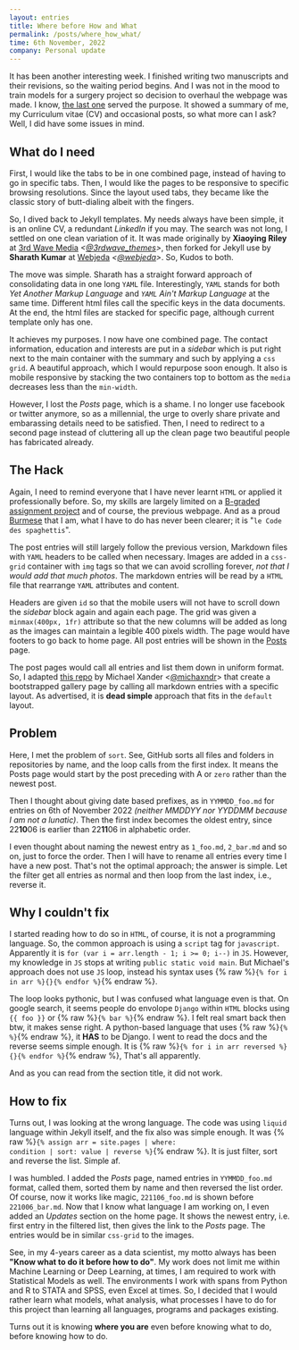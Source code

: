 ```yaml
---
layout: entries
title: Where before How and What
permalink: /posts/where_how_what/
time: 6th November, 2022
company: Personal update
---
```


It has been another interesting week. I finished writing two manuscripts and their revisions, so the waiting period begins. And I was not in the mood to train models for a surgery project so decision to overhaul the webpage was made. I know, [the last one](/posts/learning_html#head) served the purpose. It showed a summary of me, my Curriculum vitae (CV) and occasional posts, so what more can I ask? Well, I did have some issues in mind. 


## What do I need

First, I would like the tabs to be in one combined page, instead of having to go in specific tabs. Then, I would like the pages to be responsive to specific browsing resolutions. Since the layout used tabs, they became like the classic story of butt-dialing albeit with the fingers.

So, I dived back to Jekyll templates. My needs always have been simple, it is an online CV, a redundant *LinkedIn* if you may. The search was not long, I settled on one clean variation of it. It was made originally by **Xiaoying Riley** at [3rd Wave Media](http://themes.3rdwavemedia.com/) *<[@3rdwave_themes](https://twitter.com/3rdwave_themes "3rd Wave Media | Twitter")>*, then forked for Jekyll use by **Sharath Kumar** at [Webjeda](https://webjeda.com) *<[@webjeda](https://twitter.com/webjeda "Webjeda| Twitter")>*. So, Kudos to both.

The move was simple. Sharath has a straight forward approach of consolidating data in one long `YAML` file. Interestingly, `YAML` stands for both *Yet Another Markup Language* and *`YAML` Ain't Markup Language* at the same time. Different html files call the specific keys in the data documents. At the end, the html files are stacked for specific page, although current template only has one.

It achieves my purposes. I now have one combined page. The contact information, education and interests are put in a *sidebar* which is put right next to the main container with the summary and such by applying a `css grid`. A beautiful approach, which I would repurpose soon enough. It also is mobile responsive by stacking the two containers top to bottom as the `media` decreases less than the `min-width`. 

However, I lost the *Posts* page, which is a shame. I no longer use facebook or twitter anymore, so as a millennial, the urge to overly share private and embarassing details need to be satisfied. Then, I need to redirect to a second page instead of cluttering all up the clean page two beautiful people has fabricated already.

## The Hack

Again, I need to remind everyone that I have never learnt `HTML` or applied it professionally before. So, my skills are largely limited on a [B-graded assignment project](https://github.com/finerbrighterlighter/AQ10_questionnaire "AQ10 Questionnaire | GitHub") and of course, the previous webpage. And as a proud [Burmese](https://www.youtube.com/watch?v=o-i89wHCPlE "Why Myanmar is a nation of hackers | TEDxInyaLake") that I am, what I have to do has never been clearer; it is "`le Code des spaghettis`".

The post entries will still largely follow the previous version, Markdown files with `YAML` headers to be called when necessary. Images are added in a `css-grid` container with `img` tags so that we can avoid scrolling forever, *not that I would add that much photos*. The markdown entries will be read by a `HTML` file that rearrange `YAML` attributes and content. 

Headers are given `id` so that the mobile users will not have to scroll down the *sidebar* block again and again each page. The grid was given a `minmax(400px, 1fr)` attribute so that the new columns will be added as long as the images can maintain a legible 400 pixels width. The page would have footers to go back to home page. All post entries will be shown in the [Posts](/posts#head) page. 

The post pages would call all entries and list them down in uniform format. So, I adapted [this repo](https://github.com/michaelx/jekyll-photos "jekyll-photos | GitHub") by Michael Xander  <[@michaxndr](https://twitter.com/michaxndr)> that create a bootstrapped gallery page by calling all markdown entries with a specific layout. As advertised, it is **dead simple** approach that fits in the `default` layout.

## Problem

Here, I met the problem of `sort`. See, GitHub sorts all files and folders in repositories by name, and the loop calls from the first index. It means the Posts page would start by the post preceding with A or `zero` rather than the newest post.

Then I thought about giving date based prefixes, as in `YYMMDD_foo.md` for entries on 6th of November 2022 *(neither MMDDYY nor YYDDMM because I am not a lunatic)*. Then the first index becomes the oldest entry, since 22**10**06 is earlier than 22**11**06  in alphabetic order. 

I even thought about naming the newest entry as `1_foo.md`, `2_bar.md` and so on, just to force the order. Then I will have to rename all entries every time I have a new post. That's not the optimal approach; the answer is simple. Let the filter get all entries as normal and then loop from the last index, i.e., reverse it.

## Why I couldn't fix 

I started reading how to do so in `HTML`, of course, it is not a programming language. So, the common approach is using a `script` tag for `javascript`. Apparently it is <code>for  (var  i  =  arr.length  -  1;  i  >=  0;  i--)</code> in `JS`. However, my knowledge in `JS` stops at writing `public static void main`. But Michael's approach does not use `JS` loop, instead his syntax uses  {% raw %}<code>{% for i in arr %}{}{% endfor %}</code>{% endraw %}. 

The loop looks pythonic, but I was confused what language even is that. On google search, it seems people do envolope `Django` within `HTML` blocks using  `{{ foo }}` or {% raw %}`{% bar %}`{% endraw %}. I felt real smart back then btw, it makes sense right. A python-based language that uses {% raw %}`{% %}`{% endraw %}, it **HAS** to be Django. I went to read the docs and the reverse seems simple enough. It is {% raw %}<code>{% for i in arr reversed %}{}{% endfor %}</code>{% endraw %}, That's all apparently.

And as you can read from the section title, it did not work.

## How to fix 

Turns out, I was looking at the wrong language. The code was using `liquid` language within Jekyll itself, and the fix also was simple enough. It was {% raw %}<code>{% assign arr = site.pages | where: condition | sort: value | reverse %}</code>{% endraw %}. It is just filter, sort and reverse the list. Simple af.

I was humbled. I added the *Posts* page, named entries in `YYMMDD_foo.md` format, called them, sorted them by name and then reversed the list order. Of course, now it works like magic, `221106_foo.md` is shown before `221006_bar.md`. Now that I know what language I am working on, I even added an *Updates* section on the home page. It shows the newest entry, i.e. first entry in the filtered list, then gives the link to the *Posts* page. The entries would be in similar `css-grid` to the images.

See, in my 4-years career as a data scientist, my motto always has been **"Know what to do it before how to do"**. My work does not limit me within Machine Learning or Deep Learning, at times, I am required to work with Statistical Models as well. The environments I work with spans from Python and R to STATA and SPSS, even Excel at times. So, I decided that I would rather learn what models, what analysis, what processes I have to do for this project than learning all languages, programs and packages existing.

Turns out it is knowing **where you are** even before knowing what to do, before knowing how to do.

<div id="photos"></div>
